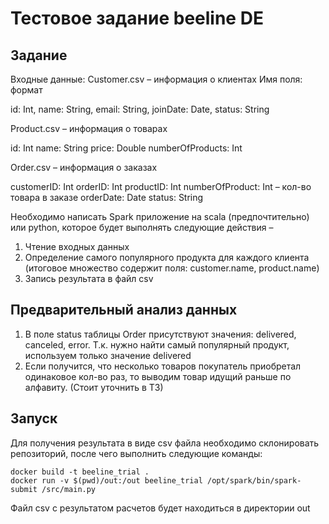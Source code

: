 # Тестовое задание beeline DE

## Задание
Входные данные:
Customer.csv – информация о клиентах
Имя поля: формат

id: Int,
name: String,
email: String,
joinDate: Date,
status: String

Product.csv – информация о товарах

id: Int
name: String 
price: Double 
numberOfProducts: Int

Order.csv – информация о заказах

customerID: Int
orderID: Int
productID: Int
numberOfProduct: Int – кол-во товара в заказе
orderDate: Date
status: String

Необходимо написать Spark приложение на scala (предпочтительно) или python, которое будет выполнять следующие действия – 
1.	Чтение входных данных
2.	Определение самого популярного продукта для каждого клиента (итоговое множество содержит поля: customer.name, product.name)
3.	Запись результата в файл csv


## Предварительный анализ данных

1. В поле status таблицы Order присутствуют значения: delivered, canceled, error. Т.к. нужно найти самый популярный продукт, используем только значение delivered
2. Если получится, что несколько товаров покупатель приобретал одинаковое кол-во раз, то выводим товар идущий раньше по алфавиту. (Стоит уточнить в ТЗ)

## Запуск
Для получения результата в виде csv файла необходимо склонировать репозиторий, после чего выполнить следующие команды:

```
docker build -t beeline_trial .
docker run -v $(pwd)/out:/out beeline_trial /opt/spark/bin/spark-submit /src/main.py
```

Файл csv с результатом расчетов будет находиться в директории out

